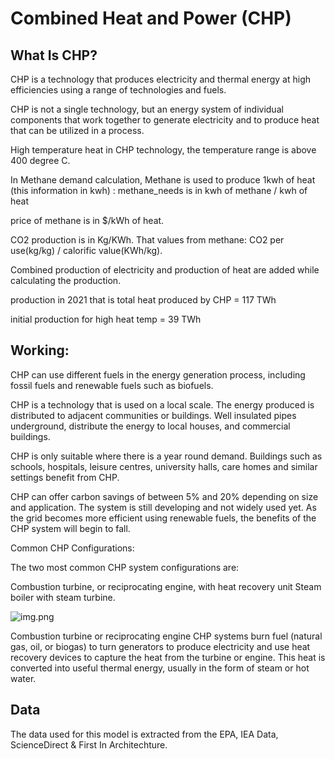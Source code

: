 # Combined Heat and Power (CHP)
## What Is CHP?
CHP is a technology that produces electricity and thermal energy at high efficiencies using a range of technologies and fuels.

CHP is not a single technology, but an energy system of individual components that work together to generate electricity and to produce heat that can be utilized in a process.

High temperature heat in CHP technology, the temperature range is above 400 degree C.

In Methane demand calculation, Methane is used to produce 1kwh of heat (this information in kwh) : methane_needs is in
kwh of methane / kwh of heat

price of methane is in $/kWh of heat.

CO2 production is in Kg/KWh. That values from methane: CO2 per use(kg/kg) / calorific value(KWh/kg).

Combined production of electricity and production of heat are added while calculating the production.

production in 2021 that is total heat produced by CHP = 117 TWh

initial production for high heat temp = 39 TWh

## Working:
CHP can use different fuels in the energy generation process, including fossil fuels and renewable fuels such as biofuels.

CHP is a technology that is used on a local scale. The energy produced is distributed to adjacent communities or buildings. Well insulated pipes underground, distribute the energy to local houses, and commercial buildings.

CHP is only suitable where there is a year round demand. Buildings such as schools, hospitals, leisure centres, university halls, care homes and similar settings benefit from CHP.

CHP can offer carbon savings of between 5% and 20% depending on size and application. The system is still developing and not widely used yet. As the grid becomes more efficient using renewable fuels, the benefits of the CHP system will begin to fall.

Common CHP Configurations:

The two most common CHP system configurations are:

Combustion turbine, or reciprocating engine, with heat recovery unit
Steam boiler with steam turbine.

![img.png](img.png)

Combustion turbine or reciprocating engine CHP systems burn fuel (natural gas, oil, or biogas) to turn generators to produce electricity and use heat recovery devices to capture the heat from the turbine or engine. This heat is converted into useful thermal energy, usually in the form of steam or hot water.

## Data

The data used for this model is extracted from the EPA, IEA Data, ScienceDirect & First In Architechture.

[^1]: [About CHP and its configurations – EPA(United States Environmental Protection Agency)](https://www.epa.gov/chp/what-chp)

[^2]: [Working of CHP - First In Architechture](https://www.firstinarchitecture.co.uk/combined-heat-and-power/#:~:text=Design%20considerations%20for%20Combined%20Heat%20and%20Power%20(CHP)&text=High%20demand%20buildings%20are%20preferable,can%20be%20situated%20below%20ground.)

[^3]: [About CHP - ScienceDirect](https://www.sciencedirect.com/topics/engineering/combined-heat-and-power-plant)

[^4]: [CHP(Data study and comparison) - IEA(International Energy Agency)](https://iea.blob.core.windows.net/assets/d459f7d5-1ba7-49d9-ad56-915fba22f267/chp_report.pdf)

[^5]: Capex, https://iea-etsap.org/E-TechDS/PDF/E04-CHP-GS-gct_ADfinal.pdf # page no-1 # average between 900$/kW to 1500$/kW

[^6]: Efficiency, https://www.epa.gov/chp/chp-benefits#:~:text=By%20recovering%20and%20using%20heat,of%2065%20to%2080%20percent.

[^7]: Methane cal value, https://ec.europa.eu/eurostat/documents/38154/42195/Final_CHP_reporting_instructions_reference_year_2016_onwards_30052017.pdf/f114b673-aef3-499b-bf38-f58998b40fe6

[^8]: Methane demand, https://www.nfuenergy.co.uk/news/combined-heat-and-power-could-reduce-your-electricity-costs-half

[^9]: co2 captured production, https://odr.chalmers.se/server/api/core/bitstreams/65470fdd-f00a-4607-8d0f-59152df05ea8/content

[^10]: Opex percentage, https://iea-etsap.org/E-TechDS/PDF/E04-CHP-GS-gct_ADfinal.pdf # page no-1, 40$/kW for 1000$/kW capex

[^11]: Electric demand, https://www.carboncommentary.com/blog/2007/10/01/domestic-combined-heat-and-power

[^12]: Initial production, https://www.statista.com/statistics/678192/chp-electricity-generation-germany/
